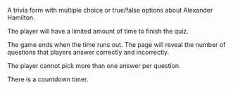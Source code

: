 A trivia form with multiple choice or true/false options about Alexander Hamilton.


The player will have a limited amount of time to finish the quiz.


The game ends when the time runs out. 
The page will reveal the number of questions that players answer correctly and incorrectly.


The player cannot pick more than one answer per question.


There is a countdown timer.

